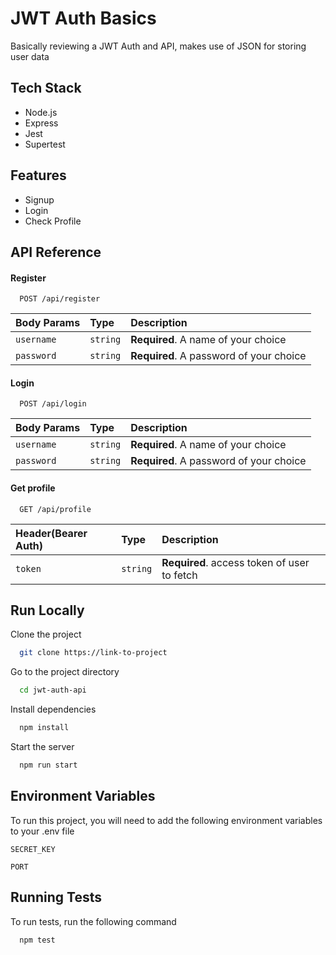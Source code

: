 
# JWT Auth Basics

Basically reviewing a JWT Auth and API, makes use of JSON for storing user data 



## Tech Stack

- Node.js
- Express
- Jest
- Supertest



## Features

- Signup
- Login
- Check Profile




## API Reference

#### Register

```http
  POST /api/register
```

| Body Params | Type     | Description                |
| :-------- | :------- | :------------------------- |
| `username` | `string` | **Required**. A name of your choice|
| `password` | `string` | **Required**. A password of your choice|


#### Login

```http
  POST /api/login
```

| Body Params | Type     | Description                |
| :-------- | :------- | :------------------------- |
| `username` | `string` | **Required**. A name of your choice|
| `password` | `string` | **Required**. A password of your choice|

#### Get profile

```http
  GET /api/profile
```

| Header(Bearer Auth) | Type     | Description                       |
| :-------- | :------- | :-------------------------------- |
| `token`      | `string` | **Required**. access token of user to fetch |


## Run Locally

Clone the project

```bash
  git clone https://link-to-project
```

Go to the project directory

```bash
  cd jwt-auth-api
```

Install dependencies

```bash
  npm install
```

Start the server

```bash
  npm run start
```


## Environment Variables

To run this project, you will need to add the following environment variables to your .env file

`SECRET_KEY`

`PORT`

## Running Tests

To run tests, run the following command

```bash
  npm test
```

